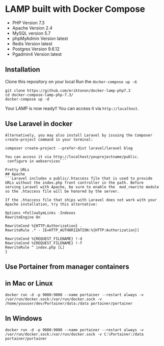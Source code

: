 # LAMP built with Docker Compose


* PHP Version 7.3
* Apache Version 2.4
* MySQL version 5.7
* phpMyAdmin Version latest
* Redis Version latest
* Postgres Version 9.6.12
* Pgadmin4 Version latest
## Installation

Clone this repository on your local 
 Run the `docker-compose up -d`.

```shell
git clone https://github.com/eriktonon/docker-lamp-php7.3
cd docker-compose-lamp-php-7.3/
docker-compose up -d
```

Your LAMP  is now ready!! You can access it via `http://localhost`.

## Use Laravel in docker

```Via Composer Create-Project
Alternatively, you may also install Laravel by issuing the Composer create-project command in your terminal:

composer create-project --prefer-dist laravel/laravel blog

You can access it via http://localhost/youprojectname/public. 
 configure in webservices```

Pretty URLs
## Apache
```Laravel includes a public/.htaccess file that is used to provide URLs without the index.php front controller in the path. Before serving Laravel with Apache, be sure to enable the  mod_rewrite module so the .htaccess file will be honored by the server.

If the .htaccess file that ships with Laravel does not work with your Apache installation, try this alternative:

Options +FollowSymLinks -Indexes
RewriteEngine On

RewriteCond %{HTTP:Authorization} .
RewriteRule .* - [E=HTTP_AUTHORIZATION:%{HTTP:Authorization}]

RewriteCond %{REQUEST_FILENAME} !-d
RewriteCond %{REQUEST_FILENAME} !-f
RewriteRule ^ index.php [L]
}
```


## Use Portainer from manager containers

## in Mac or Linux
```
docker run -d -p 9000:9000 --name portainer --restart always -v /var/run/docker.sock:/var/run/docker.sock -v /home/youuser/dev/Portainer/data:/data portainer/portainer
```
## In Windows 
```
docker run -d -p 9000:9000 --name portainer --restart always -v /var/run/docker.sock:/var/run/docker.sock -v C:\Portainer:/data  portainer/portainer
```




